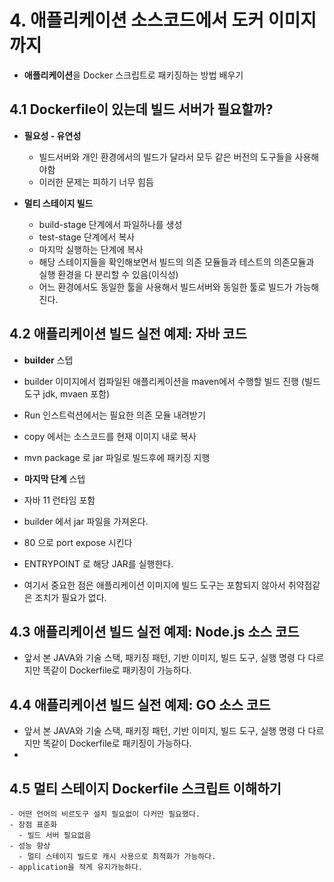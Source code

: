 # 4. 애플리케이션 소스코드에서 도커 이미지까지
 - **애플리케이션**을 Docker 스크립트로 패키징하는 방법 배우기
   
## 4.1 Dockerfile이 있는데 빌드 서버가 필요할까?
  
- **필요성 - 유연성**
    - 빌드서버와 개인 환경에서의 빌드가 달라서 모두 같은 버전의 도구들을 사용해야함
    - 이러한 문제는 피하기 너무 힘듬

- **멀티 스테이지 빌드**
    - build-stage 단계에서 파일하나를 생성
    - test-stage 단계에서 복사
    - 마지막 실행하는 단계에 복사
    - 해당 스테이지들을 확인해보면서 빌드의 의존 모듈들과 테스트의 의존모듈과 실행 환경을 다 분리할 수 있음(이식성)
    - 어느 환경에서도 동일한 툴을 사용해서 빌드서버와 동일한 툴로 빌드가 가능해진다.
  
## 4.2 애플리케이션 빌드 실전 예제: 자바 코드
  - **builder** 스텝
  - builder 이미지에서 컴파일된 애플리케이션을 maven에서 수행할 빌드 진행 (빌드 도구 jdk, mvaen 포함)
  - Run 인스트럭션에서는 필요한 의존 모듈 내려받기
  - copy 에서는 소스코드를 현재 이미지 내로 복사
  - mvn package 로 jar 파일로 빌드후에 패키징 지행
  - **마지막 단계** 스텝
  - 자바 11 런타임 포함
  - builder 에서 jar 파일을 가져온다.
  - 80 으로 port expose 시킨다
  - ENTRYPOINT 로 해당 JAR를 실행한다.

  - 여기서 중요한 점은 애플리케이션 이미지에 빌드 도구는 포함되지 않아서 취약점같은 조치가 필요가 없다.
    
## 4.3 애플리케이션 빌드 실전 예제: Node.js 소스 코드
  - 앞서 본 JAVA와 기술 스택, 패키징 패턴, 기반 이미지, 빌드 도구, 실행 명령 다 다르지만 똑같이 Dockerfile로 패키징이 가능하다.
        
## 4.4 애플리케이션 빌드 실전 예제: GO 소스 코드
  - 앞서 본 JAVA와 기술 스택, 패키징 패턴, 기반 이미지, 빌드 도구, 실행 명령 다 다르지만 똑같이 Dockerfile로 패키징이 가능하다.
  - 
## 4.5 멀티 스테이지 Dockerfile 스크립트 이해하기
    - 어떤 언어의 비르도구 설치 필요없이 다커만 필요했다.
    - 장점 표준화
      - 빌드 서버 필요없음
    - 성능 향상
      - 멀티 스테이지 빌드로 캐시 사용으로 최적화가 가능하다.
    - application을 작게 유지가능하다.
   

